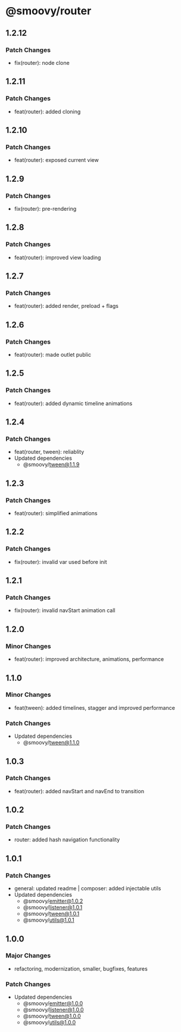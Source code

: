 # @smoovy/router

## 1.2.12

### Patch Changes

- fix(router): node clone

## 1.2.11

### Patch Changes

- feat(router): added cloning

## 1.2.10

### Patch Changes

- feat(router): exposed current view

## 1.2.9

### Patch Changes

- fix(router): pre-rendering

## 1.2.8

### Patch Changes

- feat(router): improved view loading

## 1.2.7

### Patch Changes

- feat(router): added render, preload + flags

## 1.2.6

### Patch Changes

- feat(router): made outlet public

## 1.2.5

### Patch Changes

- feat(router): added dynamic timeline animations

## 1.2.4

### Patch Changes

- feat(router, tween): reliablity
- Updated dependencies
  - @smoovy/tween@1.1.9

## 1.2.3

### Patch Changes

- feat(router): simplified animations

## 1.2.2

### Patch Changes

- fix(router): invalid var used before init

## 1.2.1

### Patch Changes

- fix(router): invalid navStart animation call

## 1.2.0

### Minor Changes

- feat(router): improved architecture, animations, performance

## 1.1.0

### Minor Changes

- feat(tween): added timelines, stagger and improved performance

### Patch Changes

- Updated dependencies
  - @smoovy/tween@1.1.0

## 1.0.3

### Patch Changes

- feat(router): added navStart and navEnd to transition

## 1.0.2

### Patch Changes

- router: added hash navigation functionality

## 1.0.1

### Patch Changes

- general: updated readme | composer: added injectable utils
- Updated dependencies
  - @smoovy/emitter@1.0.2
  - @smoovy/listener@1.0.1
  - @smoovy/tween@1.0.1
  - @smoovy/utils@1.0.1

## 1.0.0

### Major Changes

- refactoring, modernization, smaller, bugfixes, features

### Patch Changes

- Updated dependencies
  - @smoovy/emitter@1.0.0
  - @smoovy/listener@1.0.0
  - @smoovy/tween@1.0.0
  - @smoovy/utils@1.0.0
